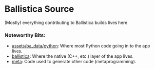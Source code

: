 # Ballistica Source

(Mostly) everything contributing to Ballistica builds lives here.

### Noteworthy Bits:

- [assets/ba_data/python](assets/ba_data/python): Where most Python code going
  in to the app lives.
- [ballistica](ballistica): Where the native (C++, etc.) layer of the app lives.
- [meta](meta): Code used to generate other code (metaprogramming).

